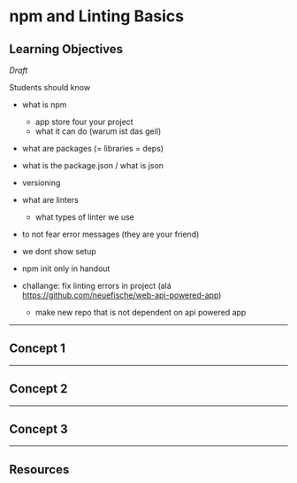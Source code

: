 # npm and Linting Basics

## Learning Objectives

_Draft_

Students should know

- what is npm
  - app store four your project
  - what it can do (warum ist das geil)
- what are packages (= libraries = deps)
- what is the package.json / what is json
- versioning
- what are linters
  - what types of linter we use
- to not fear error messages (they are your friend)

- we dont show setup
- npm init only in handout
- challange: fix linting errors in project (alá https://github.com/neuefische/web-api-powered-app)
  - make new repo that is not dependent on api powered app

---

## Concept 1

---

## Concept 2

---

## Concept 3

---

## Resources

